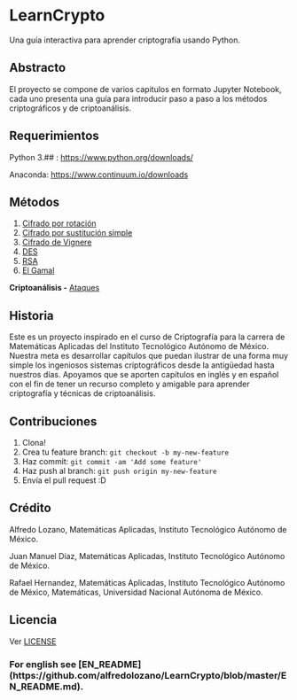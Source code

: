 # LearnCrypto

Una guía interactiva para aprender criptografía usando Python.

## Abstracto

El proyecto se compone de varios capitulos en formato Jupyter Notebook, cada uno presenta una guía para introducir paso a paso a los métodos criptográficos y de criptoanálisis.

## Requerimientos

Python 3.## : https://www.python.org/downloads/

Anaconda: https://www.continuum.io/downloads


## Métodos
1. [Cifrado por rotación](https://github.com/alfredolozano/LearnCrypto/blob/master/ES_Methods/ES_ShiftCypher.ipynb)
2. [Cifrado por sustitución simple](https://github.com/alfredolozano/LearnCrypto/blob/master/ES_Methods/ES_SustitutionCypher.ipynb)
3. [Cifrado de Vignere](https://github.com/alfredolozano/LearnCrypto/blob/master/ES_Methods/ES_Vignere.ipynb)
4. [DES](https://github.com/alfredolozano/LearnCrypto/blob/master/ES_Methods/ES_DES.ipynb)
5. [RSA](https://github.com/alfredolozano/LearnCrypto/blob/master/ES_Methods/ES_RSA.ipynb)
6. [El Gamal](https://github.com/alfredolozano/LearnCrypto/blob/master/ES_Methods/ES_ElGamal.ipynb)

**Criptoanálisis -** [Ataques](https://github.com/alfredolozano/LearnCrypto/blob/master/ES_Methods/ES_Attacks.ipynb)


## Historia

Este es un proyecto inspirado en el curso de Criptografía para la carrera de Matemáticas Aplicadas del Instituto Tecnológico Autónomo de México.
Nuestra meta es desarrollar capítulos que puedan ilustrar de una forma muy simple los ingeniosos sistemas criptográficos desde la antigüedad hasta nuestros días.
Apoyamos que se aporten capítulos en inglés y en español con el fin de tener un recurso completo y amigable para aprender criptografía y técnicas de criptoanálisis.

## Contribuciones

1. Clona!
2. Crea tu feature branch: `git checkout -b my-new-feature`
3. Haz commit: `git commit -am 'Add some feature'`
4. Haz push al branch: `git push origin my-new-feature`
5. Envía el pull request :D

## Crédito

Alfredo Lozano, Matemáticas Aplicadas, Instituto Tecnológico Autónomo de México.

Juan Manuel Díaz, Matemáticas Aplicadas, Instituto Tecnológico Autónomo de México.

Rafael Hernandez, Matemáticas Aplicadas, Instituto Tecnológico Autónomo de México, Matemáticas, Universidad Nacional Autónoma de México.

## Licencia

Ver [LICENSE](https://github.com/alfredolozano/LearnCrypto/blob/master/LICENSE.txt)

<h3> For english see [EN_README](https://github.com/alfredolozano/LearnCrypto/blob/master/EN_README.md).
